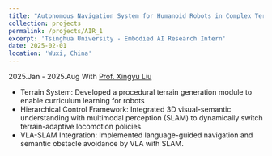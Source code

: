 ```yaml
---
title: "Autonomous Navigation System for Humanoid Robots in Complex Terrains Based on VLA"
collection: projects
permalink: /projects/AIR_1
excerpt: 'Tsinghua University - Embodied AI Research Intern'
date: 2025-02-01
location: 'Wuxi, China'
---
```

2025.Jan - 2025.Aug
With [Prof. Xingyu Liu](https://xingyul.github.io/) 
* Terrain System: Developed a procedural terrain generation module to enable curriculum learning for robots
* Hierarchical Control Framework: Integrated 3D visual-semantic understanding with multimodal perception (SLAM) to dynamically switch terrain-adaptive locomotion policies.
* VLA-SLAM Integration: Implemented language-guided navigation and semantic obstacle avoidance by VLA with SLAM.
